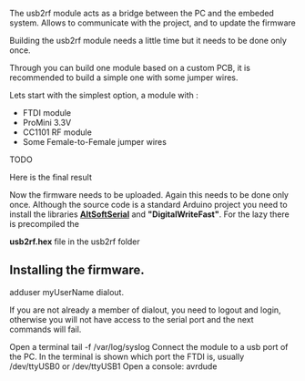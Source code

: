 The usb2rf module acts as a bridge between the PC and the embeded system. Allows to communicate with the project, and to
update the firmware

Building the usb2rf module needs a little time but it needs to be done only once.

Through you can build one module based on a custom PCB, it is recommended to build a simple one with some jumper wires.

Lets start with the simplest option, a module with :
- FTDI module
- ProMini 3.3V
- CC1101 RF module
- Some Female-to-Female jumper wires

TODO

Here is the final result

Now the firmware needs to be uploaded. Again this needs to be done only once.
Although the source code is a standard Arduino project you need to install the libraries
**[AltSoftSerial](https://github.com/PaulStoffregen/AltSoftSerial)** and **"DigitalWriteFast"**.
For the lazy there is precompiled the

**usb2rf.hex** file in the usb2rf folder

## Installing the firmware.

adduser myUserName dialout.

If you are not already a member of dialout, you need to logout and login, otherwise you will not have access to
the serial port and the next commands will fail.

Open a terminal
tail -f /var/log/syslog
Connect the module to a usb port of the PC.
In the terminal is shown which port the FTDI is, usually /dev/ttyUSB0 or /dev/ttyUSB1
Open a console:
avrdude
